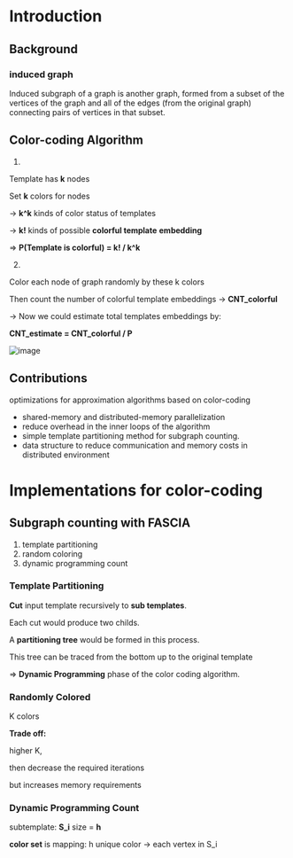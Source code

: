 



# Introduction

## Background



### induced graph

Induced subgraph of a graph is another graph, formed from a subset of the vertices of the graph and all of the edges (from the original graph) connecting pairs of vertices in that subset.





## Color-coding Algorithm

1.

Template has **k** nodes

Set **k** colors for nodes

-> **k^k** kinds of color status of templates

-> **k!** kinds of possible **colorful template** **embedding**

=> **P(Template is colorful)  = k! / k^k**

2.

Color each node of graph randomly by these k colors

Then count the number of colorful template embeddings -> **CNT_colorful**



-> Now we could estimate total templates embeddings by:

**CNT_estimate = CNT_colorful / P**

![image](https://user-images.githubusercontent.com/41974269/216795869-d173509f-2bbe-4da1-964b-da258ad96311.png)


## Contributions

optimizations for approximation algorithms based on color-coding

* shared-memory and distributed-memory parallelization
* reduce overhead in the inner loops of the algorithm
* simple template partitioning method for subgraph counting.
* data structure to reduce communication and memory costs  in distributed environment



# Implementations for color-coding



##  Subgraph counting with FASCIA

1. template partitioning
2. random coloring
3. dynamic programming count 



### Template Partitioning

**Cut** input template recursively to **sub templates**.

Each cut would produce two childs.



A **partitioning tree** would be formed in this process.

This tree can be traced from the bottom up to the original template   

=> **Dynamic Programming** phase of the color coding algorithm.



### Randomly Colored

K colors

**Trade off:** 

higher K, 

then	  decrease the required iterations

but		increases memory requirements



### Dynamic Programming Count

subtemplate: **S_i**		size = **h**

**color set** is mapping: h unique color -> each vertex in S_i







